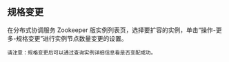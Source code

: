 ## 规格变更

在分布式协调服务 Zookeeper 版实例列表页，选择要扩容的实例，单击“操作-更多-规格变更”进行实例节点数量变更的设置。</br>

```
请注意：规格变更后可以通过查询实例详细信息看是否变配成功。 
```
